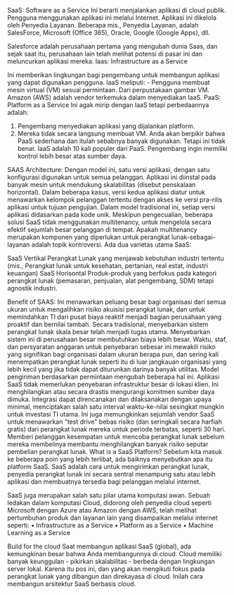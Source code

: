 SaaS: Software as a Service
Ini berarti menjalankan aplikasi di cloud publik. Pengguna menggunakan aplikasi ini melalui Internet. Aplikasi ini dikelola oleh Penyedia Layanan. Beberapa mis., Penyedia Layanan, adalah SalesForce, Microsoft (Office 365), Oracle, Google (Google Apps), dll.

Salesforce adalah perusahaan pertama yang mengubah dunia Saas, dan sejak saat itu, perusahaan lain telah melihat potensi di pasar ini dan meluncurkan aplikasi mereka.
Iaas: Infrastructure as a Service

Ini memberikan lingkungan bagi pengembang untuk membangun aplikasi yang dapat digunakan pengguna. IaaS meliputi: - Pengguna membuat mesin virtual (VM) sesuai permintaan. Dari perpustakaan gambar VM. Amazon (AWS) adalah vendor terkemuka dalam menyediakan IaaS.
PaaS: Platform as a Service
Ini agak mirip dengan IaaS tetapi perbedaannya adalah:
1. Pengembang menyediakan aplikasi yang dijalankan platform.
2. Mereka tidak secara langsung membuat VM.
Anda akan berpikir bahwa PaaS sederhana dan itulah sebabnya banyak digunakan. Tetapi ini tidak benar. IaaS adalah 10 kali populer dari PaaS. Pengembang ingin memiliki kontrol lebih besar atas sumber daya.

SAAS Architecture:
Dengan model ini, satu versi aplikasi, dengan satu konfigurasi digunakan untuk semua pelanggan. Aplikasi ini diinstal pada banyak mesin untuk mendukung skalabilitas (disebut penskalaan horizontal). Dalam beberapa kasus, versi kedua aplikasi diatur untuk menawarkan kelompok pelanggan tertentu dengan akses ke versi pra-rilis aplikasi untuk tujuan pengujian. Dalam model tradisional ini, setiap versi aplikasi didasarkan pada kode unik. Meskipun pengecualian, beberapa solusi SaaS tidak menggunakan multitenancy, untuk mengelola secara efektif sejumlah besar pelanggan di tempat. Apakah multitenancy merupakan komponen yang diperlukan untuk perangkat lunak-sebagai-layanan adalah topik kontroversi.
Ada dua varietas utama SaaS:

SaaS Vertikal
Perangkat Lunak yang menjawab kebutuhan industri tertentu (mis., Perangkat lunak untuk kesehatan, pertanian, real estat, industri keuangan)
SaaS Horisontal
Produk-produk yang berfokus pada kategori perangkat lunak (pemasaran, penjualan, alat pengembang, SDM) tetapi agnostik industri.

Benefit of SAAS:
Ini menawarkan peluang besar bagi organisasi dari semua ukuran untuk mengalihkan risiko akuisisi perangkat lunak, dan untuk memindahkan TI dari pusat biaya reaktif menjadi bagian perusahaan yang proaktif dan bernilai tambah. Secara tradisional, menyebarkan sistem perangkat lunak skala besar telah menjadi tugas utama. Menyebarkan sistem ini di perusahaan besar membutuhkan biaya lebih besar. Waktu, staf, dan persyaratan anggaran untuk penyebaran sebesar ini mewakili risiko yang signifikan bagi organisasi dalam ukuran berapa pun, dan sering kali menempatkan perangkat lunak seperti itu di luar jangkauan organisasi yang lebih kecil yang jika tidak dapat diturunkan darinya banyak utilitas. Model pengiriman berdasarkan permintaan mengubah beberapa hal ini. Aplikasi SaaS tidak memerlukan penyebaran infrastruktur besar di lokasi klien. Ini menghilangkan atau secara drastis mengurangi komitmen sumber daya dimuka.
Integrasi dapat direncanakan dan dilaksanakan dengan upaya minimal, menciptakan salah satu interval waktu-ke-nilai sesingkat mungkin untuk investasi TI utama. Ini juga memungkinkan sejumlah vendor SaaS untuk menawarkan "test drive" bebas risiko (dan seringkali secara harfiah gratis) dari perangkat lunak mereka untuk periode terbatas, seperti 30 hari. Memberi pelanggan kesempatan untuk mencoba perangkat lunak sebelum mereka membelinya membantu menghilangkan banyak risiko seputar pembelian perangkat lunak.
What is a SaaS Platform?
Sebelum kita masuk ke beberapa poin yang lebih terlibat, ada baiknya menyebutkan apa itu platform SaaS. SaaS adalah cara untuk mengirimkan perangkat lunak, penyedia perangkat lunak ini secara sentral menampung satu atau lebih aplikasi dan membuatnya tersedia bagi pelanggan melalui internet.

SaaS juga merupakan salah satu pilar utama komputasi awan. Sebuah ledakan dalam komputasi Cloud, didorong oleh penyedia cloud seperti Microsoft dengan Azure atau Amazon dengan AWS, telah melihat pertumbuhan produk dan layanan lain yang disampaikan melalui internet seperti:
•	Infrastructure as a Service
•	Platform as a Service
•	Machine Learning as a Service

Build for the cloud
Saat membangun aplikasi SaaS (global), ada kemungkinan besar bahwa Anda membangunnya di cloud. Cloud memiliki banyak keunggulan - pikirkan skalabilitas - berbeda dengan lingkungan server lokal.
Karena itu pos ini, dan yang akan mengikuti fokus pada perangkat lunak yang dibangun dan direkayasa di cloud. Inilah cara membangun arsitektur SaaS berbasis cloud.


